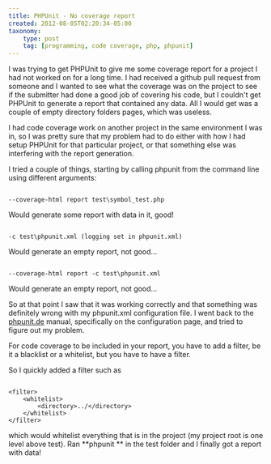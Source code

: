 ```yaml
---
title: PHPUnit - No coverage report
created: 2012-08-05T02:20:34-05:00
taxonomy:
    type: post
    tag: [programming, code coverage, php, phpunit]
---
```


I was trying to get PHPUnit to give me some coverage report for a project I had not worked on for a long time. I had received a github pull request from someone and I wanted to see what the coverage was on the project to see if the submitter had done a good job of covering his code, but I couldn't get PHPUnit to generate a report that contained any data. All I would get was a couple of empty directory folders pages, which was useless.

I had code coverage work on another project in the same environment I was in, so I was pretty sure that my problem had to do either with how I had setup PHPUnit for that particular project, or that something else was interfering with the report generation.

I tried a couple of things, starting by calling phpunit from the command line using different arguments:

<pre><code class="language-shell line-numbers">
--coverage-html report test\symbol_test.php
</code></pre>
Would generate some report with data in it, good!

<pre><code class="language-shell line-numbers">
-c test\phpunit.xml (logging set in phpunit.xml)
</code></pre>
Would generate an empty report, not good...

<pre><code class="language-shell line-numbers">
--coverage-html report -c test\phpunit.xml
</code></pre>
Would generate an empty report, not good...

So at that point I saw that it was working correctly and that something was definitely wrong with my phpunit.xml configuration file. I went back to the [phpunit.de](https://phpunit.de/manual/current/en/code-coverage-analysis.html#code-coverage-analysis.whitelisting-files) manual, specifically on the configuration page, and tried to figure out my problem.

For code coverage to be included in your report, you have to add a filter, be it a blacklist or a whitelist, but you have to have a filter.

So I quickly added a filter such as

<pre><code class="language-markup line-numbers">
&lt;filter&gt;
	&lt;whitelist&gt;
		&lt;directory&gt;../&lt;/directory&gt;
	&lt;/whitelist&gt;
&lt;/filter&gt;
</code></pre>

which would whitelist everything that is in the project (my project root is one level above test). Ran **phpunit ** in the test folder and I finally got a report with data!
